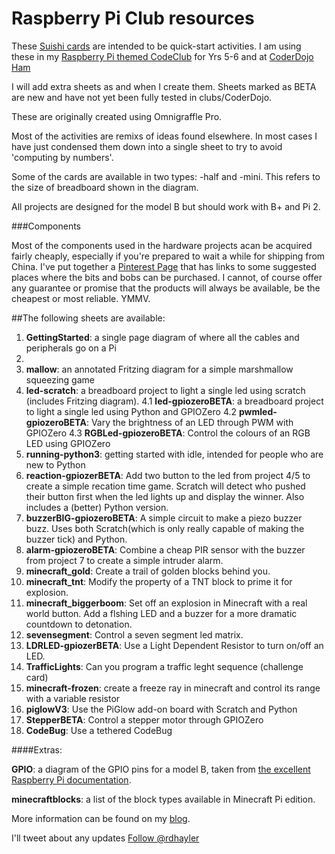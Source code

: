 # Raspberry Pi Club resources

These [Suishi cards](http://kata.coderdojo.com/wiki/Sushi) are intended to be quick-start activities. I am using these in my [Raspberry Pi themed CodeClub](http://richardhayler.blogspot.co.uk/2015/01/raspberry-pi-codeclub-week-1.html) for Yrs 5-6 and at [CoderDojo Ham](http://www.coderdojoham.org/) 

I will add extra sheets as and when I create them. Sheets marked as BETA are new and have not yet been fully tested in clubs/CoderDojo.

These are originally created using Omnigraffle Pro.

Most of the activities are remixs of ideas found elsewhere. In most cases I have just condensed them down into a single sheet to try to avoid 'computing by numbers'.

Some of the cards are available in two types: -half and -mini. This refers to the size of breadboard shown in the diagram.

All projects are designed for the model B but should work with B+ and Pi 2. 

###Components

Most of the components used in the hardware projects acan be acquired fairly cheaply, especially if you're prepared to wait a while for shipping from China. I've put together a [Pinterest Page](https://uk.pinterest.com/top_shed/coderdojo-ham-raspberry-pi-components/) that has links to some suggested places where the bits and bobs can be purchased. I cannot, of course offer any guarantee or promise that the products will always be available, be the cheapest or most reliable. YMMV.

##The following sheets are available:

1. **GettingStarted**: a single page diagram of where all the cables and peripherals go on a Pi
2. 
3. **mallow**: an annotated Fritzing diagram for a simple marshmallow squeezing game
4. **led-scratch**: a breadboard project to light a single led using scratch (includes Fritzing diagram).
4.1 **led-gpiozeroBETA**: a breadboard project to light a single led using Python and GPIOZero 
4.2 **pwmled-gpiozeroBETA**: Vary the brightness of an LED through PWM with GPIOZero
4.3 **RGBLed-gpiozeroBETA**: Control the colours of an RGB LED using GPIOZero
5. **running-python3**: getting started with idle, intended for people who are new to Python
6. **reaction-gpiozerBETA**: Add two button to the led from project 4/5 to create a simple recation time game. Scratch will detect who pushed their button first when the led lights up and display the winner. Also includes a (better) Python version.
7. **buzzerBIG-gpiozeroBETA**: A simple circuit to make a piezo buzzer buzz. Uses both Scratch(which is only really capable of making the buzzer tick) and Python.  
8. **alarm-gpiozeroBETA**: Combine a cheap PIR sensor with the buzzer from project 7 to create a simple intruder alarm.
9. **minecraft_gold**: Create a trail of golden blocks behind you.
10. **minecraft_tnt**: Modify the property of a TNT block to prime it for explosion.
11. **minecraft_biggerboom**: Set off an explosion in Minecraft with a real world button. Add a flshing LED and a buzzer for a more dramatic countdown to detonation.
12. **sevensegment**: Control a seven segment led matrix.
13. **LDRLED-gpiozerBETA**: Use a Light Dependent Resistor to turn on/off an LED. 
14. **TrafficLights**: Can you program a traffic leght sequence (challenge card)
15. **minecraft-frozen**: create a freeze ray in minecraft and control its range with a variable resistor
16. **piglowV3**: Use the PiGlow add-on board with Scratch and Python
17. **StepperBETA**: Control a stepper motor through GPIOZero
18. **CodeBug**: Use a tethered CodeBug

####Extras:

**GPIO**: a diagram of the GPIO pins for a model B, taken from [the excellent Raspberry Pi documentation](http://www.raspberrypi.org/documentation/usage/gpio/ "Raspberry Pi documentation").

**minecraftblocks**: a list of the block types available in Minecraft Pi edition.

More information can be found on my  [blog](http://richardhayler.blogspot.co.uk/ "Easily Distracted - my blog").

I'll tweet about any updates <a href="https://twitter.com/rdhayler">Follow @rdhayler</a>
